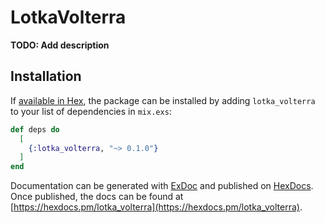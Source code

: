 # LotkaVolterra

**TODO: Add description**

## Installation

If [available in Hex](https://hex.pm/docs/publish), the package can be installed
by adding `lotka_volterra` to your list of dependencies in `mix.exs`:

```elixir
def deps do
  [
    {:lotka_volterra, "~> 0.1.0"}
  ]
end
```

Documentation can be generated with [ExDoc](https://github.com/elixir-lang/ex_doc)
and published on [HexDocs](https://hexdocs.pm). Once published, the docs can
be found at [https://hexdocs.pm/lotka_volterra](https://hexdocs.pm/lotka_volterra).
